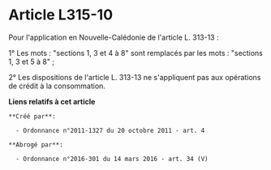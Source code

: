 # Article L315-10

Pour l'application en Nouvelle-Calédonie de l'article L. 313-13 : 

1° Les mots : "sections 1, 3 et 4 à 8" sont remplacés par les mots : "sections 1, 3 et 5 à 8" ; 

2° Les dispositions de l'article L. 313-13 ne s'appliquent pas aux opérations de crédit à la consommation.

**Liens relatifs à cet article**

	**Créé par**:

	  - Ordonnance n°2011-1327 du 20 octobre 2011 - art. 4

	**Abrogé par**:

	  - Ordonnance n°2016-301 du 14 mars 2016 - art. 34 (V)
